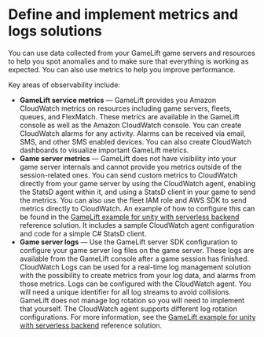 # Define and implement metrics and logs solutions<a name="gamelift_quickstart_customservers_metrics"></a>

You can use data collected from your GameLift game servers and resources to help you spot anomalies and to make sure that everything is working as expected\. You can also use metrics to help you improve performance\. 

Key areas of observability include:
+ **GameLift service metrics** — GameLift provides you Amazon CloudWatch metrics on resources including game servers, fleets, queues, and FlexMatch\. These metrics are available in the GameLift console as well as the Amazon CloudWatch console\. You can create CloudWatch alarms for any activity\. Alarms can be received via email, SMS, and other SMS enabled devices\. You can also create CloudWatch dashboards to visualize important GameLift metrics\. 
+ **Game server metrics** — GameLift does not have visibility into your game server internals and cannot provide you metrics outside of the session\-related ones\. You can send custom metrics to CloudWatch directly from your game server by using the CloudWatch agent, enabling the StatsD agent within it, and using a StatsD client in your game to send the metrics\. You can also use the fleet IAM role and AWS SDK to send metrics directly to CloudWatch\. An example of how to configure this can be found in the [GameLift example for unity with serverless backend](https://github.com/aws-samples/aws-gamelift-and-serverless-backend-sample) reference solution\. It includes a sample CloudWatch agent configuration and code for a simple C\# StatsD client\. 
+ **Game server logs** — Use the GameLift server SDK configuration to configure your game server log files on the game server\. These logs are available from the GameLift console after a game session has finished\. CloudWatch Logs can be used for a real\-time log management solution with the possibility to create metrics from your log data, and alarms from those metrics\. Logs can be configured with the CloudWatch agent\. You will need a unique identifier for all log streams to avoid collisions\. GameLift does not manage log rotation so you will need to implement that yourself\. The CloudWatch agent supports different log rotation configurations\. For more information, see the [GameLift example for unity with serverless backend](https://github.com/aws-samples/aws-gamelift-and-serverless-backend-sample) reference solution\.